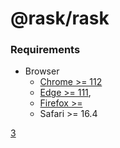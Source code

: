 # @rask/rask

### Requirements

- Browser
  - [Chrome >= 112](1)
  - [Edge >= 111](2),
  - [Firefox >= ](3)
  - Safari >= 16.4

[1]: (https://www.browserstack.com/user/try-live?ref=caniuse-source&browser=chrome&category=&property=mdn-api_mediasession&caniuse_source=current-aligned-view&browser_version=112.0)
[2]: (https://www.browserstack.com/user/try-live?ref=caniuse-source&browser=edge&category=&property=mdn-api_mediasession&caniuse_source=current-aligned-view&browser_version=111.0)

[3]()
